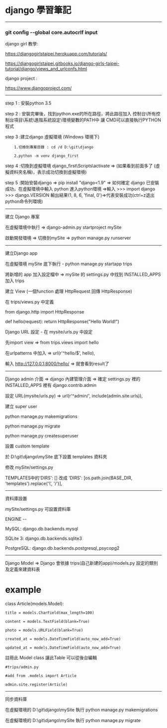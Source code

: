 # django 學習筆記

------------------------------------------------

### git config --global core.autocrlf input ###

django girl 教學: 

https://djangogirlstaipei.herokuapp.com/tutorials/

https://djangogirlstaipei.gitbooks.io/django-girls-taipei-tutorial/django/views_and_urlconfs.html

django project : 

https://www.djangoproject.com/

------------------------------------------------

step 1 : 安裝python 3.5

step 2 : 安裝完畢後，找到python.exe的所在路徑，將此路徑加入 控制台\所有控制台項目\系統\進階系統設定\環境變數的PATH中 讓 CMD可以直接執行PYTHON程式

step 3 :建立django 虛擬環境 (Windows 環境下)

		1.切換到專案目錄 : cd /d D:\git\django

		2.python -m venv django_first
		
step 4 :切換到虛擬環境  django_first\Scripts\activate => (如果看到前面多了 (虛擬資料夾名稱)，表示成功切換到虛擬環境)

step 5 :開始安裝django => pip install "django<1.9" => 如何確定 django 已安裝成功，在虛擬環境中輸入 python 進入python環境 =>輸入 >>> import django >>> django.VERSION 輸出結果(1, 8, 6, 'final, 0')=>代表安裝成功(ctrl+z退出python命令列環境)

---------------- 

建立 Django 專案

在虛擬環境中執行 => django-admin.py startproject mySite

啟動開發環境 => 切換到mySite => python manage.py runserver

---------------- 

建立Django app

在虛擬環境 mySite 底下執行 - python manage.py startapp trips

將新增的 app 加入設定檔中 => mySite 的 settings.py 中找到 INSTALLED_APPS 加入 trips

建立 View (一個function 處理 HttpRequest 回傳 HttpResponse)

在 trips/views.py 中定義 

from django.http import HttpResponse

def hello(request):
    return HttpResponse("Hello World!")
	
Django URL 設定 - 在 mysite/urls.py 中設定

先import view => from trips.views import hello

在urlpatterns 中加入 => url(r'^hello/$', hello),

輸入 http://127.0.0.1:8000/hello/ => 就會看到result了

---------------- 

Django admin 介面 => django 內建管理介面 => 確定 settings.py 裡的 INSTALLED_APPS 裡有 django.contrib.admin

設定 URL(mysite/urls.py) =>  url(r'^admin/', include(admin.site.urls)),

建立 super user

python manage.py makemigrations

python manage.py migrate

python manage.py createsuperuser

設置 custom template 

於 D:\git\django\mySite 底下設置 templates 資料夾

修改 mySite/settings.py

TEMPLATES中的'DIRS': [] 改成 'DIRS': [os.path.join(BASE_DIR, 'templates').replace('\\', '/')],

----------------

資料庫設置

mySite/settings.py 可設置資料庫

ENGINE -- 

MySQL: django.db.backends.mysql

SQLite 3: django.db.backends.sqlite3

PostgreSQL: django.db.backends.postgresql_psycopg2

----------------

Django Model => Django 會依據 trips(自己新建的app)/models.py 設定的類別及定義來建資料表

# example

class Article(models.Model):
    
	title = models.CharField(max_length=100)
    
	content = models.TextField(blank=True)
    
	photo = models.URLField(blank=True)
    
	created_at = models.DateTimeField(auto_now_add=True)

	updated_at = models.DateTimeField(auto_now_add=True)
	
註冊此 Model class 讓此Table 可以從後台編輯

	#trips/admin.py
	
	#add from .models import Article
	
	admin.site.register(Article)
	
----------------

同步資料庫

在虛擬環境的 D:\git\django\mySite 執行 python manage.py makemigrations

在虛擬環境的 D:\git\django\mySite 執行 python manage.py migrate



